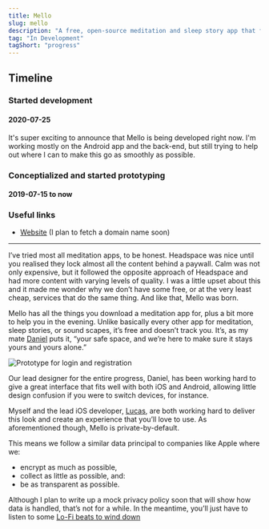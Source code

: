 ```yaml
---
title: Mello
slug: mello
description: "A free, open-source meditation and sleep story app that focuses on you and is here to ease your mind whenever you need it."
tag: "In Development"
tagShort: "progress"
---
```


<h2>Timeline</h2>
<section id="timeline">
  <section class="progress">
    <h3>Started development</h3>
    <h4 class="minor">2020-07-25</h4>
    <p>
      It's super exciting to announce that Mello is being developed right now. I'm working mostly on the Android app and the back-end, but still trying to help out where I can to make this go as smoothly as possible.
    </p>
  </section>
  <section class="progress">
    <h3>Conceptialized and started prototyping</h3>
    <h4 class="minor">2019-07-15 to now</h4>
  </section>
</section>

### Useful links
- [Website](https://mello-app.github.io/static-website) (I plan to fetch a domain name soon)

---

I’ve tried most all meditation apps, to be honest. Headspace was nice until you realised they lock almost all the content behind a paywall. Calm was not only expensive, but it followed the opposite approach of Headspace and had more content with varying levels of quality. I was a little upset about this and it made me wonder why we don’t have some free, or at the very least cheap, services that do the same thing. And like that, Mello was born.

Mello has all the things you download a meditation app for, plus a bit more to help you in the evening. Unlike basically every other app for meditation, sleep stories, or sound scapes, it’s free and doesn’t track you. It’s, as my mate [Daniel](https://cyckl.github.io) puts it, “your safe space, and we’re here to make sure it stays yours and yours alone.”

![Prototype for login and registration](/assets/projects/mello/teaser.png)

Our lead designer for the entire progress, Daniel, has been working hard to give a great interface that fits well with both iOS and Android, allowing little design confusion if you were to switch devices, for instance.

Myself and the lead iOS developer, [Lucas](https://ultra03.github.io), are both working hard to deliver this look and create an experience that you’ll love to use. As aforementioned though, Mello is private-by-default.

This means we follow a similar data principal to companies like Apple where we:
- encrypt as much as possible,
- collect as little as possible, and:
- be as transparent as possible.

Although I plan to write up a mock privacy policy soon that will show how data is handled, that’s not for a while. In the meantime, you’ll just have to listen to some [Lo-Fi beats to wind down](https://www.youtube.com/watch?v=bmVKaAV_7-A)